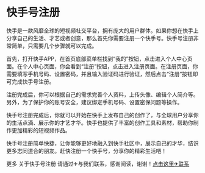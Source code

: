 # 快手号注册

快手是一款风靡全球的短视频社交平台，拥有庞大的用户群体。如果你想在快手上分享自己的生活、才艺或者创意，那么首先你需要注册一个快手号。快手号注册非常简单，只需要几个步骤就可以完成。

首先，打开快手APP，在首页底部菜单栏找到“我的”按钮，点击进入个人中心页面。在个人中心页面，你会看到“注册”按钮，点击进入注册页面。在注册页面，你需要填写手机号码、设置密码，并且输入验证码进行验证，然后点击“注册”按钮即可完成快手号注册。

注册完成后，你可以根据自己的需求完善个人资料，上传头像、编辑个人简介等。另外，为了保护你的账号安全，建议绑定手机号码、设置密保问题等操作。

快手号注册完成后，你就可以开始在快手上发布自己的创作了，与全球用户分享你的生活点滴、展示你的才艺才华。快手也提供了丰富的创作工具和素材，帮助你制作更加精彩的短视频作品。

快手号注册简单快捷，让你能够更好地融入到快手社区中，展示自己的才华，结识更多志同道合的朋友。赶快注册一个快手号，分享你的精彩生活吧！

更多 关于快手号注册 请通过✈与我们联系，感谢阅读，谢谢！[点击这里✈联系](https://t.me/LM999bot)